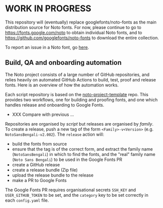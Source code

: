 # WORK IN PROGRESS

This repository will (eventually) replace googlefonts/noto-fonts as
the main distribution source for Noto fonts. For now, please continue
to go to https://fonts.google.com/noto to obtain individual Noto
fonts, and to https://github.com/googlefonts/noto-fonts to download
the entire collection.

To report an issue in a Noto font, go [here](http://notofonts.github.io/reporter.html).

## Build, QA and onboarding automation

The Noto project consists of a large number of GitHub repositories, and relies heavily on automated GitHub Actions to build, test, proof and release fonts. Here is an overview of how the automation works.

Each script repository is based on the [noto-project-template](https://github.com/notofonts/noto-project-template) repo. This provides two workflows, one for building and proofing fonts, and one which handles release and onboarding to Google Fonts.

* XXX Compare with previous
...

Repositories are organised by *script* but releases are organised by *family*. To create a release, push a new tag of the form `<Family>-v<Version>` (e.g. `NotoSansBengali-v2.002`). The `release` action will:

* build the fonts from source
* ensure that the tag is of the correct form, and extract the family name (`NotoSansBengali`) in which to find the fonts, and the "real" family name (`Noto Sans Bengali`) to be used in the Google Fonts PR
* create a GitHub release
* create a release bundle (Zip file)
* upload the release bundle to the release
* make a PR to Google Fonts

The Google Fonts PR requires organisational secrets `SSH_KEY` and `USER_GITHUB_TOKEN` to be set, and the `category` key to be set correctly in each `config.yaml` file.
